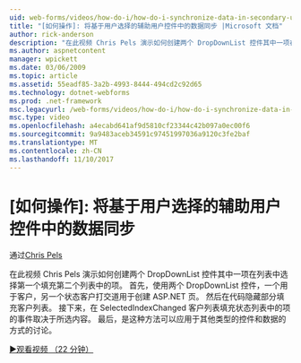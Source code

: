 ```yaml
---
uid: web-forms/videos/how-do-i/how-do-i-synchronize-data-in-secondary-user-controls-based-upon-user-selections
title: "[如何操作]: 将基于用户选择的辅助用户控件中的数据同步 |Microsoft 文档"
author: rick-anderson
description: "在此视频 Chris Pels 演示如何创建两个 DropDownList 控件其中一项在列表中选择第一个填充第二个列表中的项。 Firs..."
ms.author: aspnetcontent
manager: wpickett
ms.date: 03/06/2009
ms.topic: article
ms.assetid: 55eadf85-3a2b-4993-8444-494cd2c92d65
ms.technology: dotnet-webforms
ms.prod: .net-framework
msc.legacyurl: /web-forms/videos/how-do-i/how-do-i-synchronize-data-in-secondary-user-controls-based-upon-user-selections
msc.type: video
ms.openlocfilehash: a4ecabd641af9d5810cf23344c42b097a0ec00f6
ms.sourcegitcommit: 9a9483aceb34591c97451997036a9120c3fe2baf
ms.translationtype: MT
ms.contentlocale: zh-CN
ms.lasthandoff: 11/10/2017
---
```

<a name="how-do-i-synchronize-data-in-secondary-user-controls-based-upon-user-selections"></a>[如何操作]: 将基于用户选择的辅助用户控件中的数据同步
====================
通过[Chris Pels](https://twitter.com/chrispels)

在此视频 Chris Pels 演示如何创建两个 DropDownList 控件其中一项在列表中选择第一个填充第二个列表中的项。 首先，使用两个 DropDownList 控件，一个用于客户，另一个状态客户打交道用于创建 ASP.NET 页。 然后在代码隐藏部分填充客户列表。 接下来，在 SelectedIndexChanged 客户列表填充状态列表中的项的事件取决于所选内容。 最后，是这种方法可以应用于其他类型的控件和数据的方式的讨论。

[&#9654;观看视频 （22 分钟）](https://channel9.msdn.com/Blogs/ASP-NET-Site-Videos/how-do-i-synchronize-data-in-secondary-user-controls-based-upon-user-selections)
